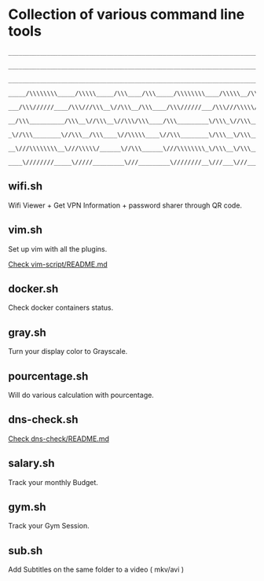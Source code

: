 
# Collection of various command line tools
<div align="center">

```
______________________________________________________________________________/\\\\\\__________________
 _____________________________________________________________________________\////\\\__________________
  ________________________________________________________________________________\/\\\________/\\\______
   _____/\\\\\\\\_____/\\\\\_____/\\\____/\\\_____/\\\\\\\\____/\\\\\__/\\\\\______\/\\\_____/\\\\\\\\\\\_
    ___/\\\//////____/\\\///\\\__\//\\\__/\\\____/\\\//////___/\\\///\\\\\///\\\____\/\\\____\////\\\////__
     __/\\\__________/\\\__\//\\\__\//\\\/\\\____/\\\_________\/\\\_\//\\\__\/\\\____\/\\\_______\/\\\______
      _\//\\\________\//\\\__/\\\____\//\\\\\____\//\\\________\/\\\__\/\\\__\/\\\____\/\\\_______\/\\\_/\\__
       __\///\\\\\\\\__\///\\\\\/______\//\\\______\///\\\\\\\\_\/\\\__\/\\\__\/\\\__/\\\\\\\\\____\//\\\\\___
        ____\////////_____\/////_________\///_________\////////__\///___\///___\///__\/////////______\/////____

 ```

 </div>



## wifi.sh

Wifi Viewer + Get VPN Information + password sharer through QR code.

## vim.sh

Set up vim with all the plugins.

[Check  vim-script/README.md](vim-script/README.md)

## docker.sh

Check docker containers status.

## gray.sh

Turn your display color to Grayscale.

## pourcentage.sh

Will do various calculation with pourcentage.

## dns-check.sh

[Check dns-check/README.md](dns-check/README.md)


## salary.sh

Track your monthly Budget.

## gym.sh

Track your Gym Session.


## sub.sh

Add Subtitles on the same folder to a video ( mkv/avi )
